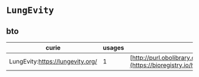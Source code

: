 # `LungEvity`

## bto

| curie                            |   usages | nodes                                                                                                           |
|----------------------------------|----------|-----------------------------------------------------------------------------------------------------------------|
| LungEvity:https://lungevity.org/ |        1 | [http://purl.obolibrary.org/obo/BTO:0003613](https://bioregistry.io/http://purl.obolibrary.org/obo/BTO:0003613) |
